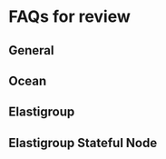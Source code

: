 <meta name="robots" content="noindex">

# FAQs for review

<!----------------------------------
 <details style="background:#f2f2f2; padding:6px; margin:10px 0px 0px 0px">
   <summary markdown="span" style="color:#7632FE; font-weight:600" id="xxxx">?</summary>

  <div style="padding-left:16px">

   text
   
 </div>

 </details>
 ---------------------------------->

<!----------------------------------where to put these?---------------------------------->

<!--## Where do these go?
 
<!----------------------------------general---------------------------------->

## General


<!----------------------------------ocean---------------------------------->

## Ocean
 
 


<!----------------------------------elastigroup---------------------------------->
## Elastigroup



<!----------------------------------elastigroup stateful node---------------------------------->

## Elastigroup Stateful Node

